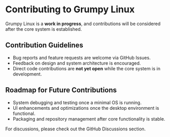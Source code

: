 # Contributing to Grumpy Linux
Grumpy Linux is a **work in progress**, and contributions will be considered after the core system is established.

## Contribution Guidelines
- Bug reports and feature requests are welcome via GitHub Issues.
- Feedback on design and system architecture is encouraged.
- Direct code contributions are **not yet open** while the core system is in development.

## Roadmap for Future Contributions
- System debugging and testing once a minimal OS is running.
- UI enhancements and optimizations once the desktop environment is functional.
- Packaging and repository management after core functionality is stable.

For discussions, please check out the GitHub Discussions section.
